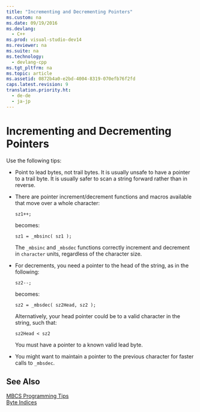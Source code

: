 ```yaml
---
title: "Incrementing and Decrementing Pointers"
ms.custom: na
ms.date: 09/19/2016
ms.devlang: 
  - C++
ms.prod: visual-studio-dev14
ms.reviewer: na
ms.suite: na
ms.technology: 
  - devlang-cpp
ms.tgt_pltfrm: na
ms.topic: article
ms.assetid: 0872b4a0-e2bd-4004-8319-070efb76f2fd
caps.latest.revision: 9
translation.priority.ht: 
  - de-de
  - ja-jp
---
```

# Incrementing and Decrementing Pointers
Use the following tips:  
  
-   Point to lead bytes, not trail bytes. It is usually unsafe to have a pointer to a trail byte. It is usually safer to scan a string forward rather than in reverse.  
  
-   There are pointer increment/decrement functions and macros available that move over a whole character:  
  
    ```  
    sz1++;  
    ```  
  
     becomes:  
  
    ```  
    sz1 = _mbsinc( sz1 );  
    ```  
  
     The `_mbsinc` and `_mbsdec` functions correctly increment and decrement in `character` units, regardless of the character size.  
  
-   For decrements, you need a pointer to the head of the string, as in the following:  
  
    ```  
    sz2--;  
    ```  
  
     becomes:  
  
    ```  
    sz2 = _mbsdec( sz2Head, sz2 );  
    ```  
  
     Alternatively, your head pointer could be to a valid character in the string, such that:  
  
    ```  
    sz2Head < sz2  
    ```  
  
     You must have a pointer to a known valid lead byte.  
  
-   You might want to maintain a pointer to the previous character for faster calls to `_mbsdec`.  
  
## See Also  
 [MBCS Programming Tips](../vs140/MBCS-Programming-Tips.md)   
 [Byte Indices](../vs140/Byte-Indices.md)